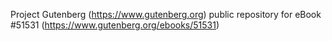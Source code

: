 Project Gutenberg (https://www.gutenberg.org) public repository for
eBook #51531 (https://www.gutenberg.org/ebooks/51531)
